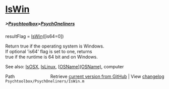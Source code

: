 # [IsWin](IsWin)
##### >[Psychtoolbox](Psychtoolbox)>[PsychOneliners](PsychOneliners)

resultFlag = [IsWin](IsWin)([is64=0])  
  
Return true if the operating system is Windows.  
If optional 'is64' flag is set to one, returns  
true if the runtime is 64 bit and on Windows.  
  
See also: [IsOSX](IsOSX), [IsLinux](IsLinux), [[OSName](OSName)][(OSName)]((OSName)), computer  




<div class="code_header" style="text-align:right;">
  <span style="float:left;">Path&nbsp;&nbsp;</span> <span class="counter">Retrieve <a href=
  "https://raw.github.com/Psychtoolbox-3/Psychtoolbox-3/beta/Psychtoolbox/PsychOneliners/IsWin.m">current version from GitHub</a> | View <a href=
  "https://github.com/Psychtoolbox-3/Psychtoolbox-3/commits/beta/Psychtoolbox/PsychOneliners/IsWin.m">changelog</a></span>
</div>
<div class="code">
  <code>Psychtoolbox/PsychOneliners/IsWin.m</code>
</div>

